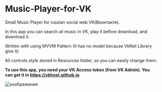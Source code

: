 # Music-Player-for-VK
Small Music Player for russian social web VK(Вконтакте).

In this app you can search all music in VK, play it before download, and download it.

Written with using MVVM Pattern (It has no model because VkNet Library give it)

All controls style stored in Resources folder, so you can easily change them.

**To use this app, you need your VK Access token (from VK Admin). You can get it in https://vkhost.github.io**

![изображение](https://user-images.githubusercontent.com/78251540/180435527-32505241-aeb6-45df-943b-873eb7b12fec.png)
